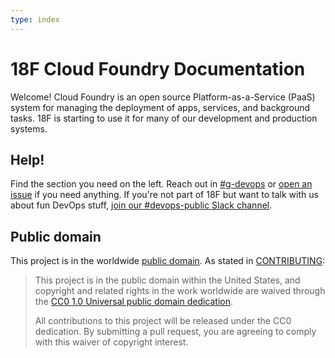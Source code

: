 ```yaml
---
type: index
---
```


# 18F Cloud Foundry Documentation

Welcome! Cloud Foundry is an open source Platform-as-a-Service (PaaS) system for managing the deployment of apps, services, and background tasks. 18F is starting to use it for many of our development and production systems.

## Help!

Find the section you need on the left. Reach out in [#g-devops](https://18f.slack.com/messages/g-devops/) or [open an issue](https://github.com/18F/cloud-foundry-notes/issues/new) if you need anything. If you're not part of 18F but want to talk with us about fun DevOps stuff, [join our #devops-public Slack channel](https://chat.18f.gov/).

## Public domain

This project is in the worldwide [public domain](https://github.com/18F/cloud-foundry-notes/blob/master/LICENSE.md). As stated in [CONTRIBUTING](https://github.com/18F/cloud-foundry-notes/blob/master/CONTRIBUTING.md):

> This project is in the public domain within the United States, and copyright and related rights in the work worldwide are waived through the [CC0 1.0 Universal public domain dedication](https://creativecommons.org/publicdomain/zero/1.0/).
>
> All contributions to this project will be released under the CC0 dedication. By submitting a pull request, you are agreeing to comply with this waiver of copyright interest.
